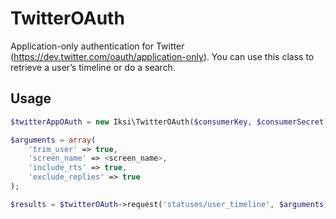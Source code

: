 # TwitterOAuth

Application-only authentication for Twitter (https://dev.twitter.com/oauth/application-only).
You can use this class to retrieve a user’s timeline or do a search.

## Usage

```PHP
$twitterAppOAuth = new Iksi\TwitterOAuth($consumerKey, $consumerSecret);

$arguments = array(
    'trim_user' => true,
    'screen_name' => <screen_name>,
    'include_rts' => true,
    'exclude_replies' => true
);

$results = $twitterOAuth->request('statuses/user_timeline', $arguments);
```

